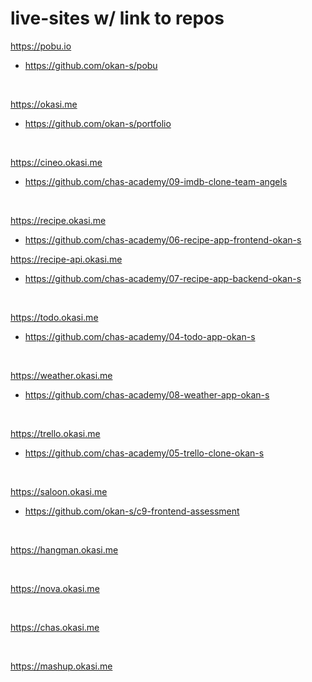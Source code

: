 # live-sites w/ link to repos

https://pobu.io
* https://github.com/okan-s/pobu

<br/>

https://okasi.me
* https://github.com/okan-s/portfolio

<br/>

https://cineo.okasi.me
* https://github.com/chas-academy/09-imdb-clone-team-angels

<br/>

https://recipe.okasi.me
* https://github.com/chas-academy/06-recipe-app-frontend-okan-s

https://recipe-api.okasi.me
* https://github.com/chas-academy/07-recipe-app-backend-okan-s

<br/>

https://todo.okasi.me
* https://github.com/chas-academy/04-todo-app-okan-s

<br/>

https://weather.okasi.me
* https://github.com/chas-academy/08-weather-app-okan-s

<br/>

https://trello.okasi.me
* https://github.com/chas-academy/05-trello-clone-okan-s

<br/>

https://saloon.okasi.me
* https://github.com/okan-s/c9-frontend-assessment

<br/>

https://hangman.okasi.me

<br/>

https://nova.okasi.me

<br/>

https://chas.okasi.me

<br/>

https://mashup.okasi.me
